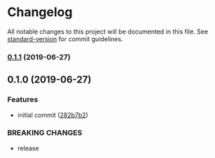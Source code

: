 # Changelog

All notable changes to this project will be documented in this file. See [standard-version](https://github.com/conventional-changelog/standard-version) for commit guidelines.

### [0.1.1](https://github.com/solid-soda/cache/compare/v0.1.0...v0.1.1) (2019-06-27)



## 0.1.0 (2019-06-27)


### Features

* initial commit ([282b7b2](https://github.com/solid-soda/cache/commit/282b7b2))


### BREAKING CHANGES

* release
